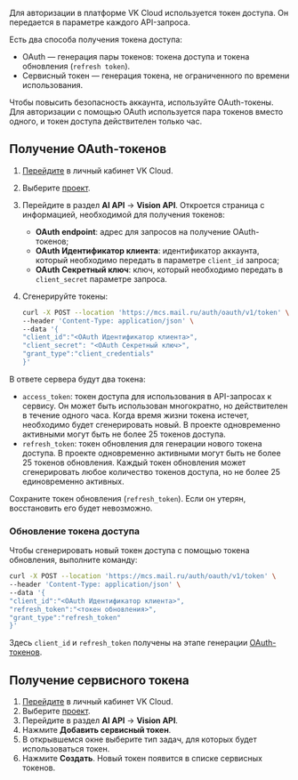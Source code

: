 Для авторизации в платформе VK Cloud используется токен доступа. Он передается в параметре каждого API-запроса.

Есть два способа получения токена доступа:

- OAuth — генерация пары токенов: токена доступа и токена обновления (`refresh token`).
- Сервисный токен — генерация токена, не ограниченного по времени использования.

<warn>

Чтобы повысить безопасность аккаунта, используйте OAuth-токены. Для авторизации с помощью OAuth используется пара токенов вместо одного, и токен доступа действителен только час.

</warn>

## Получение OAuth-токенов

1. [Перейдите](https://mcs.mail.ru/app/) в личный кабинет VK Cloud.
1. Выберите [проект](../../../../../base/account/concepts/projects).
1. Перейдите в раздел **AI API** → **Vision API**. Откроется страница с информацией, необходимой для получения токенов:
   - **OAuth endpoint**: адрес для запросов на получение OAuth-токенов;
   - **OAuth Идентификатор клиента**: идентификатор аккаунта, который необходимо передать в параметре `client_id` запроса;
   - **OAuth Секретный ключ**: ключ, который необходимо передать в `client_secret` параметре запроса.
1. Сгенерируйте токены:

   ```bash
   curl -X POST --location 'https://mcs.mail.ru/auth/oauth/v1/token' \
   --header 'Content-Type: application/json' \
   --data '{
   "client_id":"<OAuth Идентификатор клиента>",
   "client_secret": "<OAuth Секретный ключ>",
   "grant_type":"client_credentials"
   }'
   ```

В ответе сервера будут два токена:

- `access_token`: токен доступа для использования в API-запросах к сервису. Он может быть использован многократно, но действителен в течение одного часа. Когда время жизни токена истечет, необходимо будет сгенерировать новый. В проекте одновременно активными могут быть не более 25 токенов доступа.
- `refresh_token`: токен обновления для генерации нового токена доступа. В проекте одновременно активными могут быть не более 25 токенов обновления. Каждый токен обновления может сгенерировать любое количество токенов доступа, но не более 25 единовременно активных.

<warn>

Сохраните токен обновления (`refresh_token`). Если он утерян, восстановить его будет невозможно.

</warn>

### Обновление токена доступа

Чтобы сгенерировать новый токен доступа с помощью токена обновления, выполните команду:

```bash
curl -X POST --location 'https://mcs.mail.ru/auth/oauth/v1/token' \
--header 'Content-Type: application/json' \
--data '{
"client_id":"<OAuth Идентификатор клиента>",
"refresh_token":"<токен обновления>",
"grant_type":"refresh_token"
}'
```

Здесь `client_id` и `refresh_token` получены на этапе генерации [OAuth-токенов](../auth-vision#poluchenie_oauth_tokenov).

## Получение  сервисного токена

1. [Перейдите](https://mcs.mail.ru/app/) в личный кабинет VK Cloud.
1. Выберите [проект](../../../../../base/account/concepts/projects).
1. Перейдите в раздел **AI API** → **Vision API**.
1. Нажмите **Добавить сервисный токен**.
1. В открывшемся окне выберите тип задач, для которых будет использоваться токен.
1. Нажмите **Создать**. Новый токен появится в списке сервисных токенов.
